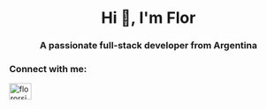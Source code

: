 <h1 align="center">Hi 👋, I'm Flor</h1>
<h3 align="center">A passionate full-stack developer from Argentina</h3>

<h3 align="left">Connect with me:</h3>
<p align="left">
<a href="https://linkedin.com/in/flororsi" target="blank"><img align="center" src="https://cdn.jsdelivr.net/npm/simple-icons@3.0.1/icons/linkedin.svg" alt="flororsi" height="30" width="40" /></a>
</p>

